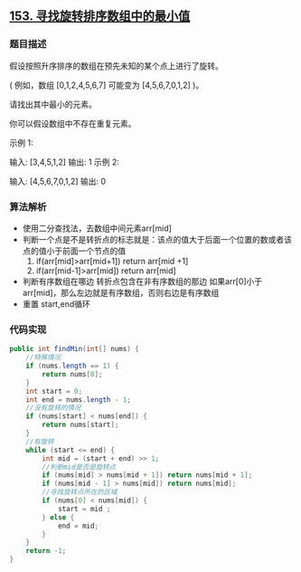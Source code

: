 ## [153. 寻找旋转排序数组中的最小值](https://leetcode-cn.com/problems/find-minimum-in-rotated-sorted-array/)

### 题目描述

假设按照升序排序的数组在预先未知的某个点上进行了旋转。

( 例如，数组 [0,1,2,4,5,6,7] 可能变为 [4,5,6,7,0,1,2] )。

请找出其中最小的元素。

你可以假设数组中不存在重复元素。

示例 1:

输入: [3,4,5,1,2]
输出: 1
示例 2:

输入: [4,5,6,7,0,1,2]
输出: 0

### 算法解析

- 使用二分查找法，去数组中间元素arr[mid]
- 判断一个点是不是转折点的标志就是：该点的值大于后面一个位置的数或者该点的值小于前面一个节点的值
  1. if(arr[mid]>arr[mid+1]) return arr[mid +1]
  2. if(arr[mid-1]>arr[mid]) return arr[mid]
- 判断有序数组在哪边 转折点包含在非有序数组的那边 如果arr[0]小于arr[mid]，那么左边就是有序数组，否则右边是有序数组 
- 重置 start,end循环

### 代码实现

```java
public int findMin(int[] nums) {
    //特殊情况
    if (nums.length == 1) {
        return nums[0];
    }
    int start = 0;
    int end = nums.length - 1;
    //没有旋转的情况
    if (nums[start] < nums[end]) {
        return nums[start];
    }
    //有旋转
    while (start <= end) {
        int mid = (start + end) >> 1;
        //判断mid是否是旋转点
        if (nums[mid] > nums[mid + 1]) return nums[mid + 1];
        if (nums[mid - 1] > nums[mid]) return nums[mid];
        //寻找旋转点所在的区域
        if (nums[0] < nums[mid]) {
            start = mid ;
        } else {
            end = mid;
        }
    }
    return -1;
}
```

